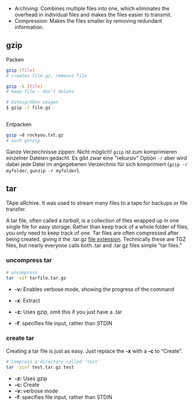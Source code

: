 - Archiving: Combines multiple files into one, which eliminates the overhead in individual files and makes the files easier to transmit.
- Compression: Makes the files smaller by removing redundant information.



## gzip

Packen

```bash
gzip [file]
# creates file.gz, removes file

gzip -k [file]
# keep file - don't delete

# Dateigrößen zeigen
$ gzip -l file.gz
 
```



Entpacken

```bash
gzip –d rockyou.txt.gz
# auch gunzip
```



Ganze Verzeichnisse zippen: Nicht möglich! `gzip` ist zum komprimieren einzelner Dateien gedacht. Es gibt zwar eine "rekursiv" Option `-r` aber wird dabei jede Datei im angegebenen Verzeichnis für sich komprimiert (`gzip -r myfolder`, `gunzip -r myfolder`).

## tar

TApe aRchive. It was used to stream many files to a tape for backups or file transfer.

A tar file, often called a *tarball*, is a collection of files wrapped up in one single file for easy storage. Rather than keep track of a whole folder of files, you only need to keep track of one. Tar files are often compressed after being created, giving it the .tar.gz [file extension](https://www.howtogeek.com/356448/what-is-a-file-extension/). Technically these are TGZ files, but nearly everyone calls both .tar and .tar.gz files simple “tar files.”

### uncompress tar

```bash
# uncompress
tar -xzf tarfile.tar.gz
```



- **-v:** Enables verbose mode, showing the progress of the command

- **-x**: Extract

- **-z:** Uses gzip, omit this if you just have a .tar

- **-f**: specifies file input, rather than STDIN

### create tar

Creating a tar file is just as easy. Just replace the **-x** with a **-c** to “Create”.

```bash
# Compress a directory called 'test'
tar -zcvf test.tar.gz test
```

- **-z:** Uses gzip
- **-c:** Create
- **-v:** verbose mode
- **-f**: specifies file input, rather than STDIN